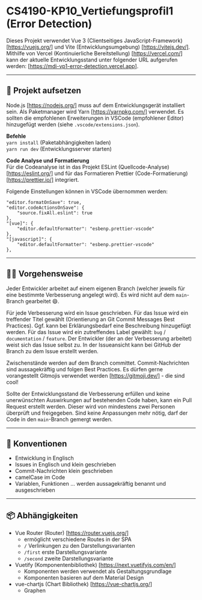 # CS4190-KP10_Vertiefungsprofil1 (Error Detection)

Dieses Projekt verwendet Vue 3 (Clientseitiges JavaScript-Framework) [https://vuejs.org/] und Vite (Entwicklungsumgebung) [https://vitejs.dev/]. Mithilfe von Vercel (Kontinuierliche Bereitstellung) [https://vercel.com/] kann der aktuelle Entwicklungsstand unter folgender URL aufgerufen werden: [https://mdi-vp1-error-detection.vercel.app].

---

## 🚀 Projekt aufsetzen

Node.js [https://nodejs.org/] muss auf dem Entwicklungsgerät installiert sein.
Als Paketmanager wird Yarn [https://yarnpkg.com/] verwendet.
Es sollten die empfohlenen Erweiterungen in VSCode (empfohlener Editor) hinzugefügt werden (siehe `.vscode/extensions.json`).

**Befehle** \
`yarn install` (Paketabhängigkeiten laden) \
`yarn run dev` (Entwicklungsserver starten)

**Code Analyse und Formatierung** \
Für die Codeanalyse ist in das Projekt ESLint (Quellcode-Analyse) [https://eslint.org/] und für das Formatieren Prettier (Code-Formatierung) [https://prettier.io/] integriert.

Folgende Einstellungen können in VSCode übernommen werden:

```
"editor.formatOnSave": true,
"editor.codeActionsOnSave": {
    "source.fixAll.eslint": true
},
"[vue]": {
    "editor.defaultFormatter": "esbenp.prettier-vscode"
},
"[javascript]": {
    "editor.defaultFormatter": "esbenp.prettier-vscode"
},
```

---

## 👨‍💻 Vorgehensweise

Jeder Entwickler arbeitet auf einem eigenen Branch (welcher jeweils für eine bestimmte Verbesserung angelegt wird). Es wird nicht auf dem `main`-Branch gearbeitet 😄.

Für jede Verbesserung wird ein Issue geschrieben. Für das Issue wird ein treffender Titel gewählt (Orientierung an Git Commit Messages Best Practices). Ggf. kann bei Erklärungsbedarf eine Beschreibung hinzugefügt werden.
Für das Issue wird ein zutreffendes Label gewählt: `bug` / `documentation` / `feature`. Der Entwickler (der an der Verbesserung arbeitet) weist sich das Issue selbst zu. In der Issueansicht kann bei GitHub der Branch zu dem Issue erstellt werden.

Zwischenstände werden auf dem Branch committet. Commit-Nachrichten sind aussagekräftig und folgen Best Practices. Es dürfen gerne vorangestellt Gitmojis verwendet werden [https://gitmoji.dev/] - die sind cool!

Sollte der Entwicklungsstand die Verbesserung erfüllen und keine unerwünschten Auswirkungen auf bestehenden Code haben, kann ein Pull Request erstellt werden. Dieser wird von mindestens zwei Personen überprüft und freigegeben. Sind keine Anpassungen mehr nötig, darf der Code in den `main`-Branch gemergt werden.

---

## 💄 Konventionen

- Entwicklung in Englisch
- Issues in Englisch und klein geschrieben
- Commit-Nachrichten klein geschrieben
- camelCase im Code
- Variablen, Funktionen ... werden aussagekräftig benannt und ausgeschrieben

---

## 📦 Abhängigkeiten

- Vue Router (Router) [https://router.vuejs.org/]
  - ermöglicht verschiedene Routes in der SPA
  - `/` Verlinkungen zu den Darstellungsvarianten
  - `/first` erste Darstellungsvariante
  - `/second` zweite Darstellungsvariante
- Vuetify (Komponentenbibliothek) [https://next.vuetifyjs.com/en/]
  - Komponenten werden verwendet als Gestaltungsgrundlage
  - Komponenten basieren auf dem Material Design
- vue-chartjs (Chart Bibliothek) [https://vue-chartjs.org/]
  - Graphen
